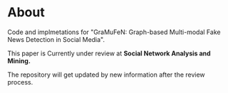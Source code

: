 # About

Code and implmetations for "GraMuFeN: Graph-based Multi-modal Fake News Detection in Social Media".

This paper is Currently under review at **Social Network Analysis and Mining.**


The repository will get updated by new information after the review process.
